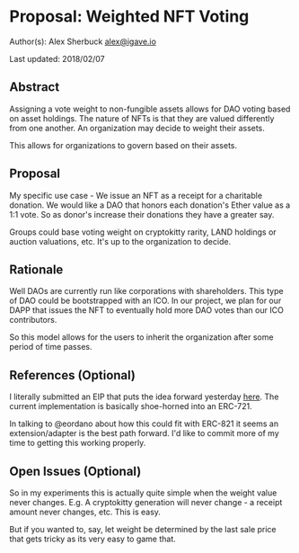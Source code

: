 # Proposal: Weighted NFT Voting

Author(s): Alex Sherbuck alex@igave.io

Last updated: 2018/02/07

## Abstract

Assigning a vote weight to non-fungible assets allows for DAO voting based on asset holdings. The nature of NFTs is that they are valued differently from one another. An organization may decide to weight their assets.

This allows for organizations to govern based on their assets.

## Proposal

My specific use case - We issue an NFT as a receipt for a charitable donation. We would like a DAO that honors each donation's Ether value as a 1:1 vote. So as donor's increase their donations they have a greater say.

Groups could base voting weight on cryptokitty rarity, LAND holdings or auction valuations, etc. It's up to the organization to decide.

## Rationale

Well DAOs are currently run like corporations with shareholders. This type of DAO could be bootstrapped with an ICO. In our project, we plan for our DAPP that issues the NFT to eventually hold more  DAO votes than our ICO contributors.

So this model allows for the users to inherit the organization after some period of time passes.

## References (Optional)

I literally submitted an EIP that puts the idea forward yesterday [here](https://github.com/ethereum/EIPs/pull/874). The current implementation is basically shoe-horned into an ERC-721.

In talking to @eordano about how this could fit with ERC-821 it seems an extension/adapter is the best path forward. I'd like to commit more of my time to getting this working properly.

## Open Issues (Optional)

So in my experiments this is actually quite simple when the weight value never changes. E.g. A cryptokitty generation will never change - a receipt amount never changes, etc. This is easy.

But if you wanted to, say, let weight be determined by the last sale price that gets tricky as its very easy to game that.

